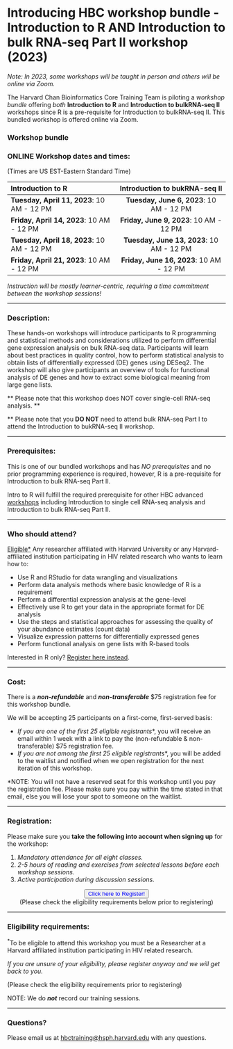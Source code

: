 # Introducing HBC workshop bundle - Introduction to R AND Introduction to bulk RNA-seq Part II workshop (2023)

*Note: In 2023, some workshops will be taught in person and others will be online via Zoom.*

The Harvard Chan Bioinformatics Core Training Team is piloting a *workshop bundle* offering *both* **Introduction to R** and **Introduction to bulkRNA-seq II** workshops since R is a pre-requisite for Introduction to bulkRNA-seq II. This bundled workshop is offered online via Zoom. 

### Workshop bundle
 
### **ONLINE Workshop dates and times:**
(Times are US EST-Eastern Standard Time)

| **Introduction to R** | **Introduction to bukRNA-seq II** |
|:---------------|:-------------:|
| **Tuesday, April 11, 2023**: 10 AM - 12 PM | **Tuesday, June 6, 2023**: 10 AM - 12 PM |
| **Friday, April 14, 2023**: 10 AM - 12 PM | **Friday, June 9, 2023**: 10 AM - 12 PM |
| **Tuesday, April 18, 2023**: 10 AM - 12 PM | **Tuesday, June 13, 2023**: 10 AM - 12 PM |
| **Friday, April 21, 2023**: 10 AM - 12 PM | **Friday, June 16, 2023**: 10 AM - 12 PM

_Instruction will be mostly learner-centric, requiring a time commitment between the workshop sessions!_

---

### **Description:**
These hands-on workshops will introduce participants to R programming and statistical methods and considerations utilized to perform differential gene expression analysis on bulk RNA-seq data. Participants will learn about best practices in quality control, how to perform statistical analysis to obtain lists of differentially expressed (DE) genes using DESeq2. The workshop will also give participants an overview of tools for functional analysis of DE genes and how to extract some biological meaning from large gene lists.

** Please note that this workshop does NOT cover single-cell RNA-seq analysis. **

** Please note that you **DO NOT** need to attend bulk RNA-seq Part I to attend the Introduction to bukRNA-seq II workshop.

---

### **Prerequisites:**

This is one of our bundled workshops and has *NO prerequisites* and no prior programming experience is required, however, R is a pre-requisite for Introduction to bulk RNA-seq Part II. 

Intro to R will fulfill the required prerequisite for other HBC advanced [workshops](https://hbctraining.github.io/main/training_spring2019.html#advanced-topics-analysis-of-high-throughput-sequencing-ngs-data) including Introduction to single cell RNA-seq analysis and Introduction to bulk RNA-seq Part II.

---

### **Who should attend?**

[Eligible*](#eligibility-requirements) Any researcher affiliated with Harvard University or any Harvard-affiliated institution participating in HIV related research who wants to learn how to: 

- Use R and RStudio for data wrangling and visualizations
- Perform data analysis methods where basic knowledge of R is a requirement
- Perform a differential expression analysis at the gene-level
- Effectively use R to get your data in the appropriate format for DE analysis
- Use the steps and statistical approaches for assessing the quality of your abundance estimates (count data)
- Visualize expression patterns for differentially expressed genes
- Perform functional analysis on gene lists with R-based tools

Interested in R only? [Register here instead](https://hbctraining.github.io/main/registrations/CFAR_Intro-to-R).


---

### **Cost:**

There is a ***non-refundable*** and ***non-transferable*** $75 registration fee for this workshop bundle.

We will be accepting 25 participants on a first-come, first-served basis:

- **If you are one of the first 25 eligible* registrants**, you will receive an email within 1 week with a link to pay the (non-refundable & non-transferable) $75 registration fee. 
- **If you are not among the first 25 eligible* registrants**, you will be added to the waitlist and notified when we open registration for the next iteration of this workshop.

*NOTE: You will not have a reserved seat for this workshop until you pay the registration fee. Please make sure you pay within the time stated in that email, else you will lose your spot to someone on the waitlist. 

---

### **Registration:**

Please make sure you **take the following into account when signing up** for the workshop:

1. _Mandatory attendance for all eight classes._
2. _2-5 hours of reading and exercises from selected lessons before each workshop sessions._
3. _Active participation during discussion sessions._

<div style="text-align:center">
	 <a><button name="button" style = "color: blue" onclick="location.href='https://harvard.az1.qualtrics.com/jfe/form/SV_bgt7DjIOeu3fnH8'">Click here to Register!</button></a>
</div>

<div style="text-align:center">
	 (Please check the eligibility requirements below prior to registering)
</div>
 
---

### **Eligibility requirements:**

<sup>*</sup>To be eligible to attend this workshop you must be a Researcher at a Harvard affiliated institution participating in HIV related research.

*If you are unsure of your eligibility, please register anyway and we will get back to you.*

(Please check the eligibility requirements prior to registering)

NOTE: We do ***not*** record our training sessions. 

---

### **Questions?**

Please email us at hbctraining@hsph.harvard.edu with any questions.
